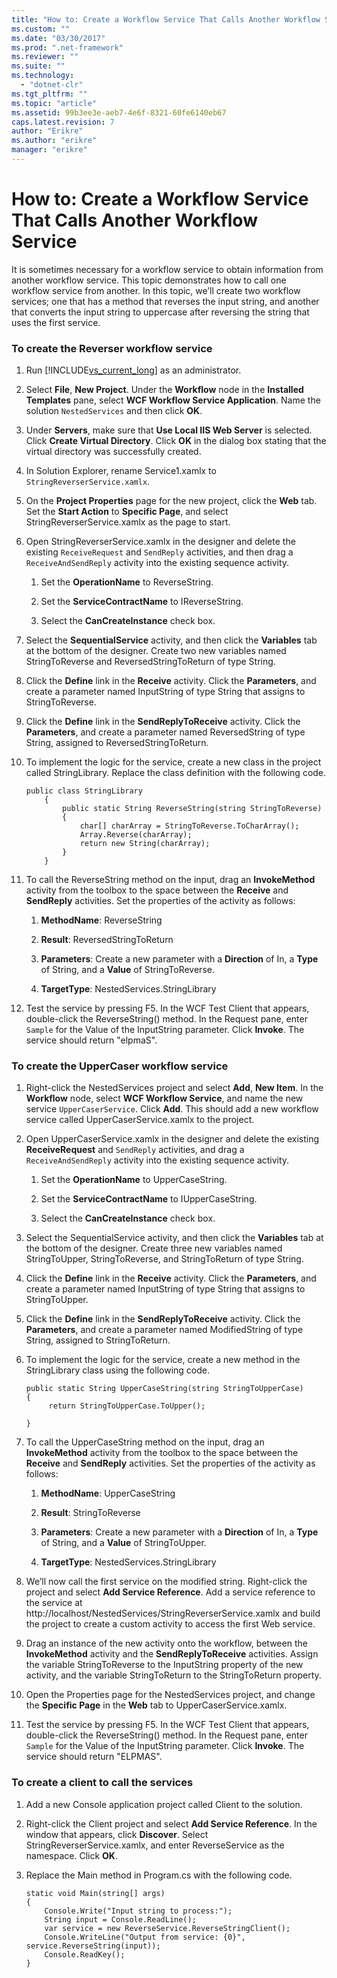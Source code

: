 ```yaml
---
title: "How to: Create a Workflow Service That Calls Another Workflow Service | Microsoft Docs"
ms.custom: ""
ms.date: "03/30/2017"
ms.prod: ".net-framework"
ms.reviewer: ""
ms.suite: ""
ms.technology: 
  - "dotnet-clr"
ms.tgt_pltfrm: ""
ms.topic: "article"
ms.assetid: 99b3ee3e-aeb7-4e6f-8321-60fe6140eb67
caps.latest.revision: 7
author: "Erikre"
ms.author: "erikre"
manager: "erikre"
---
```

# How to: Create a Workflow Service That Calls Another Workflow Service
It is sometimes necessary for a workflow service to obtain information from another workflow service.  This topic demonstrates how to call one workflow service from another. In this topic, we’ll create two workflow services; one that has a method that reverses the input string, and another that converts the input string to uppercase after reversing the string that uses the first service.  
  
### To create the Reverser workflow service  
  
1.  Run [!INCLUDE[vs_current_long](../../../../includes/vs-current-long-md.md)] as an administrator.  
  
2.  Select **File**, **New Project**. Under the **Workflow** node in the **Installed Templates** pane, select **WCF Workflow Service Application**. Name the solution `NestedServices` and then click **OK**.  
  
3.  Under **Servers**, make sure that **Use Local IIS Web Server** is selected. Click **Create Virtual Directory**. Click **OK** in the dialog box stating that the virtual directory was successfully created.  
  
4.  In Solution Explorer, rename Service1.xamlx to `StringReverserService.xamlx`.  
  
5.  On the **Project Properties** page for the new project, click the **Web** tab. Set the **Start Action** to **Specific Page**, and select StringReverserService.xamlx as the page to start.  
  
6.  Open StringReverserService.xamlx in the designer and delete the existing `ReceiveRequest` and `SendReply` activities, and then drag a `ReceiveAndSendReply` activity into the existing sequence activity.  
  
    1.  Set the **OperationName** to ReverseString.  
  
    2.  Set the **ServiceContractName** to IReverseString.  
  
    3.  Select the **CanCreateInstance** check box.  
  
7.  Select the **SequentialService** activity, and then click the **Variables** tab at the bottom of the designer. Create two new variables named StringToReverse and ReversedStringToReturn of type String.  
  
8.  Click the **Define** link in the **Receive** activity. Click the  **Parameters**, and create a parameter named InputString of type String that assigns to StringToReverse.  
  
9. Click the **Define** link in the **SendReplyToReceive** activity. Click the **Parameters**, and create a parameter named ReversedString of type String, assigned to ReversedStringToReturn.  
  
10. To implement the logic for the service, create a new class in the project called StringLibrary.  Replace the class definition with the following code.  
  
    ```  
    public class StringLibrary  
        {  
            public static String ReverseString(string StringToReverse)  
            {  
                char[] charArray = StringToReverse.ToCharArray();  
                Array.Reverse(charArray);  
                return new String(charArray);  
            }  
        }  
    ```  
  
11. To call the ReverseString method on the input, drag an **InvokeMethod** activity from the toolbox to the space between the **Receive** and **SendReply** activities. Set the properties of the activity as follows:  
  
    1.  **MethodName**: ReverseString  
  
    2.  **Result**: ReversedStringToReturn  
  
    3.  **Parameters**: Create a new parameter with a **Direction** of In, a **Type** of String, and a **Value** of StringToReverse.  
  
    4.  **TargetType**: NestedServices.StringLibrary  
  
12. Test the service by pressing F5. In the WCF Test Client that appears, double-click the ReverseString() method. In the Request pane, enter `Sample` for the Value of the InputString parameter. Click **Invoke**. The service should return "elpmaS".  
  
### To create the UpperCaser workflow service  
  
1.  Right-click the NestedServices project and select **Add**, **New Item**. In the **Workflow** node, select **WCF Workflow Service**, and name the new service `UpperCaserService`. Click **Add**. This should add a new workflow service called UpperCaserService.xamlx to the project.  
  
2.  Open UpperCaserService.xamlx in the designer and delete the existing **ReceiveRequest** and `SendReply` activities, and drag a `ReceiveAndSendReply` activity into the existing sequence activity.  
  
    1.  Set the **OperationName** to UpperCaseString.  
  
    2.  Set the **ServiceContractName** to IUpperCaseString.  
  
    3.  Select the **CanCreateInstance** check box.  
  
3.  Select the SequentialService activity, and then click the **Variables** tab at the bottom of the designer. Create three new variables named StringToUpper, StringToReverse, and StringToReturn of type String.  
  
4.  Click the **Define** link in the **Receive** activity. Click the **Parameters**, and create a parameter named InputString of type String that assigns to StringToUpper.  
  
5.  Click the **Define** link in the **SendReplyToReceive** activity. Click the **Parameters**, and create a parameter named ModifiedString of type String, assigned to StringToReturn.  
  
6.  To implement the logic for the service, create a new method in the StringLibrary class using the following code.  
  
    ```  
    public static String UpperCaseString(string StringToUpperCase)  
    {  
         return StringToUpperCase.ToUpper();  
  
    }  
    ```  
  
7.  To call the UpperCaseString method on the input, drag an **InvokeMethod** activity from the toolbox to the space between the **Receive** and **SendReply** activities. Set the properties of the activity as follows:  
  
    1.  **MethodName**: UpperCaseString  
  
    2.  **Result**: StringToReverse  
  
    3.  **Parameters**: Create a new parameter with a **Direction** of In, a **Type** of String, and a **Value** of StringToUpper.  
  
    4.  **TargetType**: NestedServices.StringLibrary  
  
8.  We’ll now call the first service on the modified string. Right-click the project and select **Add Service Reference**. Add a service reference to the service at http://localhost/NestedServices/StringReverserService.xamlx and build the project to create a custom activity to access the first Web service.  
  
9. Drag an instance of the new activity onto the workflow, between the **InvokeMethod** activity and the **SendReplyToReceive** activities. Assign the variable StringToReverse to the InputString property of the new activity, and the variable StringToReturn to the StringToReturn property.  
  
10. Open the Properties page for the NestedServices project, and change the **Specific Page** in the **Web** tab to UpperCaserService.xamlx.  
  
11. Test the service by pressing F5. In the WCF Test Client that appears, double-click the ReverseString() method. In the Request pane, enter `Sample` for the Value of the InputString parameter. Click **Invoke**. The service should return "ELPMAS".  
  
### To create a client to call the services  
  
1.  Add a new Console application project called Client to the solution.  
  
2.  Right-click the Client project and select **Add Service Reference**. In the window that appears, click **Discover**. Select StringReverserService.xamlx, and enter ReverseService as the namespace.  Click **OK**.  
  
3.  Replace the Main method in Program.cs with the following code.  
  
    ```  
    static void Main(string[] args)  
    {  
        Console.Write("Input string to process:");  
        String input = Console.ReadLine();  
        var service = new ReverseService.ReverseStringClient();  
        Console.WriteLine("Output from service: {0}", service.ReverseString(input));  
        Console.ReadKey();  
    }  
    ```
